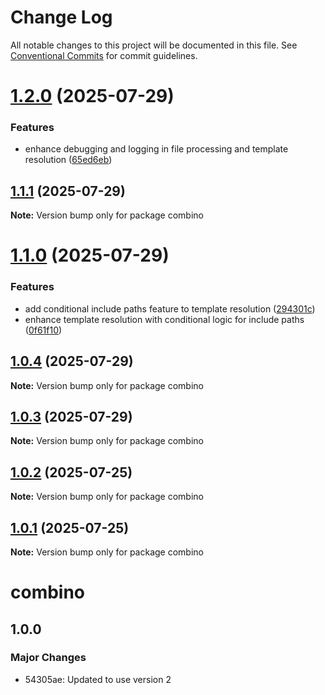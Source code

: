 # Change Log

All notable changes to this project will be documented in this file.
See [Conventional Commits](https://conventionalcommits.org) for commit guidelines.

# [1.2.0](https://github.com/gavinmcfarland/combino/compare/v1.1.1...v1.2.0) (2025-07-29)

### Features

- enhance debugging and logging in file processing and template resolution ([65ed6eb](https://github.com/gavinmcfarland/combino/commit/65ed6eb91ec693429a0e81685c0ec03ff557a8db))

## [1.1.1](https://github.com/gavinmcfarland/combino/compare/v1.1.0...v1.1.1) (2025-07-29)

**Note:** Version bump only for package combino

# [1.1.0](https://github.com/gavinmcfarland/combino/compare/v1.0.4...v1.1.0) (2025-07-29)

### Features

- add conditional include paths feature to template resolution ([294301c](https://github.com/gavinmcfarland/combino/commit/294301cf142d602643f29ae6a21db3f6c6e89615))
- enhance template resolution with conditional logic for include paths ([0f61f10](https://github.com/gavinmcfarland/combino/commit/0f61f10b97b0e66e04607c41affbbde37fc5027e))

## [1.0.4](https://github.com/gavinmcfarland/combino/compare/v1.0.3...v1.0.4) (2025-07-29)

**Note:** Version bump only for package combino

## [1.0.3](https://github.com/gavinmcfarland/combino/compare/v1.0.2...v1.0.3) (2025-07-29)

**Note:** Version bump only for package combino

## [1.0.2](https://github.com/gavinmcfarland/combino/compare/v1.0.1...v1.0.2) (2025-07-25)

**Note:** Version bump only for package combino

## [1.0.1](https://github.com/gavinmcfarland/combino/compare/v0.1.14...v1.0.1) (2025-07-25)

**Note:** Version bump only for package combino

# combino

## 1.0.0

### Major Changes

- 54305ae: Updated to use version 2
